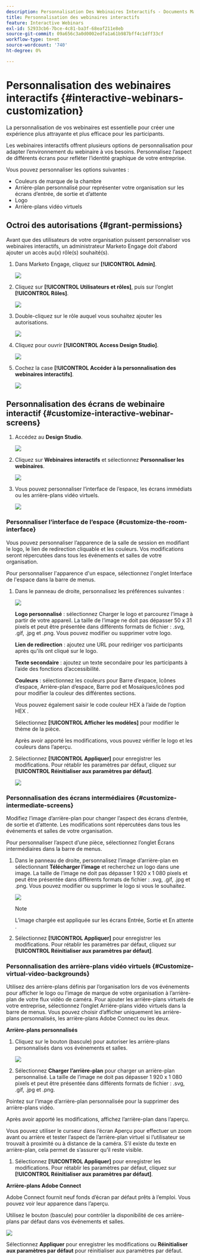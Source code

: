 ```yaml
---
description: Personnalisation Des Webinaires Interactifs - Documents Marketo - Documentation Du Produit
title: Personnalisation des webinaires interactifs
feature: Interactive Webinars
exl-id: 52933cb6-7bce-4c81-ba3f-68eaf211e8eb
source-git-commit: 09a656c3a0d0002edfa1a61b987bff4c1dff33cf
workflow-type: tm+mt
source-wordcount: '740'
ht-degree: 0%

---
```


# Personnalisation des webinaires interactifs {#interactive-webinars-customization}

La personnalisation de vos webinaires est essentielle pour créer une expérience plus attrayante et plus efficace pour les participants.

Les webinaires interactifs offrent plusieurs options de personnalisation pour adapter l’environnement du webinaire à vos besoins. Personnalisez l’aspect de différents écrans pour refléter l’identité graphique de votre entreprise.

Vous pouvez personnaliser les options suivantes :

* Couleurs de marque de la chambre
* Arrière-plan personnalisé pour représenter votre organisation sur les écrans d’entrée, de sortie et d’attente
* Logo
* Arrière-plans vidéo virtuels

## Octroi des autorisations {#grant-permissions}

Avant que des utilisateurs de votre organisation puissent personnaliser vos webinaires interactifs, un administrateur Marketo Engage doit d’abord ajouter un accès au(x) rôle(s) souhaité(s).

1. Dans Marketo Engage, cliquez sur **[!UICONTROL Admin]**.

   ![](assets/interactive-webinars-customization-1.png)

1. Cliquez sur **[!UICONTROL Utilisateurs et rôles]**, puis sur l’onglet **[!UICONTROL Rôles]**.

   ![](assets/interactive-webinars-customization-2.png)

1. Double-cliquez sur le rôle auquel vous souhaitez ajouter les autorisations.

   ![](assets/interactive-webinars-customization-3.png)

1. Cliquez pour ouvrir **[!UICONTROL Access Design Studio]**.

   ![](assets/interactive-webinars-customization-4.png)

1. Cochez la case **[!UICONTROL Accéder à la personnalisation des webinaires interactifs]**.

   ![](assets/interactive-webinars-customization-5.png)

## Personnalisation des écrans de webinaire interactif {#customize-interactive-webinar-screens}

1. Accédez au **Design Studio**.

   ![](assets/interactive-webinars-customization-6.png)

1. Cliquez sur **Webinaires interactifs** et sélectionnez **Personnaliser les webinaires**.

   ![](assets/interactive-webinars-customization-7.png)

1. Vous pouvez personnaliser l’interface de l’espace, les écrans immédiats ou les arrière-plans vidéo virtuels.

   ![](assets/interactive-webinars-customization-8.png)

### Personnaliser l’interface de l’espace {#customize-the-room-interface}

Vous pouvez personnaliser l’apparence de la salle de session en modifiant le logo, le lien de redirection cliquable et les couleurs. Vos modifications seront répercutées dans tous les événements et salles de votre organisation.

Pour personnaliser l&#39;apparence d&#39;un espace, sélectionnez l&#39;onglet Interface de l&#39;espace dans la barre de menus.

1. Dans le panneau de droite, personnalisez les préférences suivantes :

   ![](assets/interactive-webinars-customization-9.png)

   **Logo personnalisé** : sélectionnez Charger le logo et parcourez l’image à partir de votre appareil. La taille de l’image ne doit pas dépasser 50 x 31 pixels et peut être présentée dans différents formats de fichier : .svg, .gif, .jpg et .png. Vous pouvez modifier ou supprimer votre logo.

   **Lien de redirection** : ajoutez une URL pour rediriger vos participants après qu&#39;ils ont cliqué sur le logo.

   **Texte secondaire** : ajoutez un texte secondaire pour les participants à l’aide des fonctions d’accessibilité.

   **Couleurs** : sélectionnez les couleurs pour Barre d’espace, Icônes d’espace, Arrière-plan d’espace, Barre pod et Mosaïques/icônes pod pour modifier la couleur des différentes sections.

   Vous pouvez également saisir le code couleur HEX à l’aide de l’option HEX .

   Sélectionnez **[!UICONTROL Afficher les modèles]** pour modifier le thème de la pièce.

   Après avoir apporté les modifications, vous pouvez vérifier le logo et les couleurs dans l’aperçu.

1. Sélectionnez **[!UICONTROL Appliquer]** pour enregistrer les modifications. Pour rétablir les paramètres par défaut, cliquez sur **[!UICONTROL Réinitialiser aux paramètres par défaut]**.

   ![](assets/interactive-webinars-customization-10.png)

### Personnalisation des écrans intermédiaires {#customize-intermediate-screens}

Modifiez l’image d’arrière-plan pour changer l’aspect des écrans d’entrée, de sortie et d’attente. Les modifications sont répercutées dans tous les événements et salles de votre organisation.

Pour personnaliser l’aspect d’une pièce, sélectionnez l’onglet Écrans intermédiaires dans la barre de menus.

1. Dans le panneau de droite, personnalisez l’image d’arrière-plan en sélectionnant **Télécharger l’image** et recherchez un logo dans une image. La taille de l’image ne doit pas dépasser 1 920 x 1 080 pixels et peut être présentée dans différents formats de fichier : .svg, .gif, .jpg et .png. Vous pouvez modifier ou supprimer le logo si vous le souhaitez.

   ![](assets/interactive-webinars-customization-11.png)

   >[!NOTE]
   >
   >L’image chargée est appliquée sur les écrans Entrée, Sortie et En attente .

1. Sélectionnez **[!UICONTROL Appliquer]** pour enregistrer les modifications. Pour rétablir les paramètres par défaut, cliquez sur **[!UICONTROL Réinitialiser aux paramètres par défaut]**.

### Personnalisation des arrière-plans vidéo virtuels {#Customize-virtual-video-backgrounds}

Utilisez des arrière-plans définis par l’organisation lors de vos événements pour afficher le logo ou l’image de marque de votre organisation à l’arrière-plan de votre flux vidéo de caméra. Pour ajouter les arrière-plans virtuels de votre entreprise, sélectionnez l’onglet Arrière-plans vidéo virtuels dans la barre de menus. Vous pouvez choisir d’afficher uniquement les arrière-plans personnalisés, les arrière-plans Adobe Connect ou les deux.

**Arrière-plans personnalisés**

1. Cliquez sur le bouton (bascule) pour autoriser les arrière-plans personnalisés dans vos événements et salles.

   ![](assets/interactive-webinars-customization-12.png)

1. Sélectionnez **Charger l’arrière-plan** pour charger un arrière-plan personnalisé. La taille de l’image ne doit pas dépasser 1 920 x 1 080 pixels et peut être présentée dans différents formats de fichier : .svg, .gif, .jpg et .png.

Pointez sur l’image d’arrière-plan personnalisée pour la supprimer des arrière-plans vidéo.

Après avoir apporté les modifications, affichez l’arrière-plan dans l’aperçu.

Vous pouvez utiliser le curseur dans l’écran Aperçu pour effectuer un zoom avant ou arrière et tester l’aspect de l’arrière-plan virtuel si l’utilisateur se trouvait à proximité ou à distance de la caméra. S’il existe du texte en arrière-plan, cela permet de s’assurer qu’il reste visible.

1. Sélectionnez **[!UICONTROL Appliquer]** pour enregistrer les modifications. Pour rétablir les paramètres par défaut, cliquez sur **[!UICONTROL Réinitialiser aux paramètres par défaut]**.

**Arrière-plans Adobe Connect**

Adobe Connect fournit neuf fonds d’écran par défaut prêts à l’emploi. Vous pouvez voir leur apparence dans l’aperçu.

Utilisez le bouton (bascule) pour contrôler la disponibilité de ces arrière-plans par défaut dans vos événements et salles.

![](assets/interactive-webinars-customization-13.png)

Sélectionnez **Appliquer** pour enregistrer les modifications ou **Réinitialiser aux paramètres par défaut** pour réinitialiser aux paramètres par défaut.
